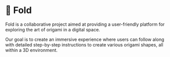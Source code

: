 # 📄 Fold

Fold is a collaborative project aimed at providing a user-friendly platform for exploring the art of origami in a digital space.

Our goal is to create an immersive experience where users can follow along with detailed step-by-step instructions to create various origami shapes, all within a 3D environment.
